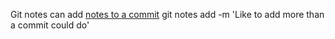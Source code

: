 Git notes can add [notes to a commit](https://tylercipriani.com/blog/2022/11/19/git-notes-gits-coolest-most-unloved-feature/?utm_source=tldrnewsletter)
git notes add -m 'Like to add more than a commit could do'
